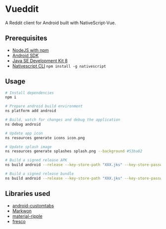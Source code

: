 # Vueddit

A Reddit client for Android built with NativeScript-Vue.

## Prerequisites

* [NodeJS with npm](https://nodejs.org/en/download/current/)
* [Android SDK](https://developer.android.com/studio)
* [Java SE Development Kit 8](https://www.oracle.com/java/technologies/javase/javase-jdk8-downloads.html)
* [Nativescript CLI](https://github.com/NativeScript/nativescript-cli) `npm install -g nativescript`

## Usage

``` bash
# Install dependencies
npm i

# Prepare android build environment
ns platform add android

# Build, watch for changes and debug the application
ns debug android

# Update app icon
ns resources generate icons icon.png

# Update splash image
ns resources generate splashes splash.png --background #53ba82

# Build a signed release APK
ns build android --release --key-store-path "XXX.jks" --key-store-password XXX --key-store-alias XXX --key-store-alias-password XXX

# Build a signed release bundle
ns build android --release --key-store-path "XXX.jks" --key-store-password XXX --key-store-alias XXX --key-store-alias-password XXX --aab
```

## Libraries used

* [android-customtabs](https://github.com/saschpe/android-customtabs)
* [Markwon](https://github.com/noties/Markwon)
* [material-ripple](https://github.com/balysv/material-ripple)
* [fresco](https://github.com/facebook/fresco)
